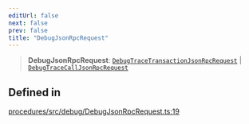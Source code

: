 ```yaml
---
editUrl: false
next: false
prev: false
title: "DebugJsonRpcRequest"
---
```


> **DebugJsonRpcRequest**: [`DebugTraceTransactionJsonRpcRequest`](/reference/tevm/procedures/type-aliases/debugtracetransactionjsonrpcrequest/) \| [`DebugTraceCallJsonRpcRequest`](/reference/tevm/procedures/type-aliases/debugtracecalljsonrpcrequest/)

## Defined in

[procedures/src/debug/DebugJsonRpcRequest.ts:19](https://github.com/evmts/tevm-monorepo/blob/main/packages/procedures/src/debug/DebugJsonRpcRequest.ts#L19)

